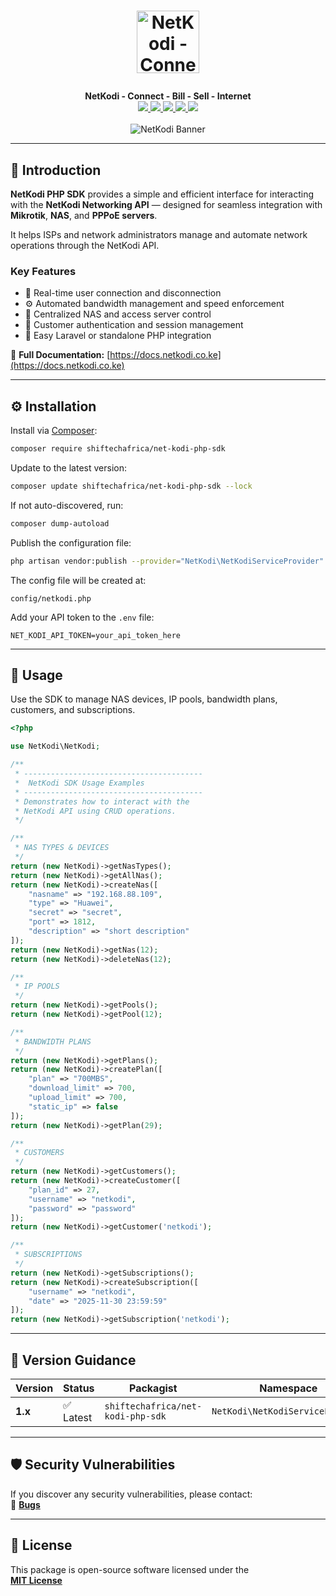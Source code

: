 # <p align="center"><a href="https://netkodi.co.ke/" target="_blank"><img width="100" src="https://shiftechafrica.com/img/logo.png" alt="NetKodi - Connect - Bill - Sell - Internet"></a></p>

<p align="center">
  <b>NetKodi - Connect - Bill - Sell - Internet</b><br>
  <a href="https://github.com/SHIFTECH-AFRICA/net-kodi-php-sdk/issues">
    <img src="https://img.shields.io/github/issues/SHIFTECH-AFRICA/net-kodi-php-sdk.svg">
  </a>
  <a href="https://github.com/SHIFTECH-AFRICA/net-kodi-php-sdk/network/members">
    <img src="https://img.shields.io/github/forks/SHIFTECH-AFRICA/net-kodi-php-sdk.svg">
  </a>
  <a href="https://github.com/SHIFTECH-AFRICA/net-kodi-php-sdk/stargazers">
    <img src="https://img.shields.io/github/stars/SHIFTECH-AFRICA/net-kodi-php-sdk.svg">
  </a>
  <a href="https://packagist.org/packages/shiftechafrica/net-kodi-php-sdk">
    <img src="https://poser.pugx.org/shiftechafrica/net-kodi-php-sdk/v/stable">
  </a>
  <a href="https://packagist.org/packages/shiftechafrica/net-kodi-php-sdk">
    <img src="https://poser.pugx.org/shiftechafrica/net-kodi-php-sdk/downloads">
  </a>
  <br><br>
  <img src="https://alphabet.nyc3.cdn.digitaloceanspaces.com/shared/netkodi/netkodi3.png" alt="NetKodi Banner">
</p>

---

## 🚀 Introduction

**NetKodi PHP SDK** provides a simple and efficient interface for interacting with the **NetKodi Networking API** — designed for seamless integration with **Mikrotik**, **NAS**, and **PPPoE servers**.

It helps ISPs and network administrators manage and automate network operations through the NetKodi API.

### Key Features
- 🔌 Real-time user connection and disconnection
- ⚙️ Automated bandwidth management and speed enforcement
- 🧩 Centralized NAS and access server control
- 👥 Customer authentication and session management
- 🧠 Easy Laravel or standalone PHP integration

📘 **Full Documentation:** [https://docs.netkodi.co.ke](https://docs.netkodi.co.ke)

---

## ⚙️ Installation

Install via [Composer](https://getcomposer.org/):

```bash
composer require shiftechafrica/net-kodi-php-sdk
```

Update to the latest version:
```bash
composer update shiftechafrica/net-kodi-php-sdk --lock
```

If not auto-discovered, run:
```bash
composer dump-autoload
```

Publish the configuration file:
```bash
php artisan vendor:publish --provider="NetKodi\NetKodiServiceProvider"
```

The config file will be created at:
```
config/netkodi.php
```

Add your API token to the `.env` file:
```dotenv
NET_KODI_API_TOKEN=your_api_token_here
```

---

## 🧩 Usage

Use the SDK to manage NAS devices, IP pools, bandwidth plans, customers, and subscriptions.

```php
<?php

use NetKodi\NetKodi;

/**
 * ----------------------------------------
 *  NetKodi SDK Usage Examples
 * ----------------------------------------
 * Demonstrates how to interact with the
 * NetKodi API using CRUD operations.
 */

/**
 * NAS TYPES & DEVICES
 */
return (new NetKodi)->getNasTypes();
return (new NetKodi)->getAllNas();
return (new NetKodi)->createNas([
    "nasname" => "192.168.88.109",
    "type" => "Huawei",
    "secret" => "secret",
    "port" => 1812,
    "description" => "short description"
]);
return (new NetKodi)->getNas(12);
return (new NetKodi)->deleteNas(12);

/**
 * IP POOLS
 */
return (new NetKodi)->getPools();
return (new NetKodi)->getPool(12);

/**
 * BANDWIDTH PLANS
 */
return (new NetKodi)->getPlans();
return (new NetKodi)->createPlan([
    "plan" => "700MBS",
    "download_limit" => 700,
    "upload_limit" => 700,
    "static_ip" => false
]);
return (new NetKodi)->getPlan(29);

/**
 * CUSTOMERS
 */
return (new NetKodi)->getCustomers();
return (new NetKodi)->createCustomer([
    "plan_id" => 27,
    "username" => "netkodi",
    "password" => "password"
]);
return (new NetKodi)->getCustomer('netkodi');

/**
 * SUBSCRIPTIONS
 */
return (new NetKodi)->getSubscriptions();
return (new NetKodi)->createSubscription([
    "username" => "netkodi",
    "date" => "2025-11-30 23:59:59"
]);
return (new NetKodi)->getSubscription('netkodi');
```

---

## 🧭 Version Guidance

| Version | Status | Packagist | Namespace | Release                                                                           |
|----------|--------|------------|------------|-----------------------------------------------------------------------------------|
| **1.x** | ✅ Latest | `shiftechafrica/net-kodi-php-sdk` | `NetKodi\NetKodiServiceProvider` | [v1.0.1](https://github.com/SHIFTECH-AFRICA/net-kodi-php-sdk/releases/tag/v1.0.0) |

---

## 🛡️ Security Vulnerabilities

If you discover any security vulnerabilities, please contact:  
📧 **[Bugs](mailto:bugs@shiftech.co.ke)**

---

## 📄 License

This package is open-source software licensed under the  
**[MIT License](https://opensource.org/licenses/MIT)**
